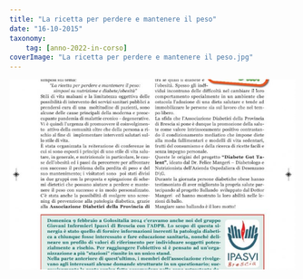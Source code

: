 ```yaml
---
title: "La ricetta per perdere e mantenere il peso"
date: "16-10-2015"
taxonomy: 
    tag: [anno-2022-in-corso]
coverImage: "La ricetta per perdere e mantenere il peso.jpg"
---
```


![18.La ricetta per perdere e mantenere il peso](images/La%20ricetta%20per%20perdere%20e%20mantenere%20il%20peso.jpg)
